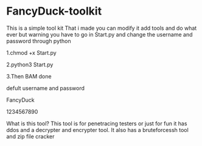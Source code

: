 # FancyDuck-toolkit
This is a simple tool kit That i made  you can modify it add tools and do what ever but warning you have to go in Start.py and change the username and password through python

1.chmod +x Start.py

2.python3 Start.py

3.Then BAM done 

defult username and password

FancyDuck

1234567890

What is this tool?
This tool is for penetracing testers or just for fun it has ddos and
a decrypter and encrypter tool. It also has a bruteforcessh tool and zip file cracker






